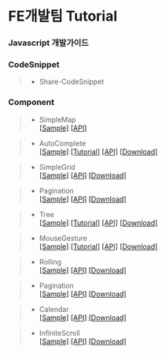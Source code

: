 # FE개발팀 Tutorial

### Javascript 개발가이드
>  

### CodeSnippet
> - Share-CodeSnippet

### Component
> - SimpleMap  <br>   [[Sample]](http://fe.nhnent.com:8080/jenkins/job/Component-SimpleMap/ws/tutorial/default.html)
[[API]](http://fe.nhnent.com:8080/jenkins/job/Component-SimpleMap/ws/doc/index.html)

> - AutoComplete <br> [[Sample]](https://github.nhnent.com/pages/FE/Component-AutoComplete/sample/default.html)
[[Tutorial]](https://github.nhnent.com/FE/Component-AutoComplete/wiki/Component-AutoComplete) [[API]](https://github.nhnent.com/pages/FE/Component-AutoComplete/)
 [[Download]](https://github.nhnent.com/pages/FE/Component-AutoComplete/dist/)

> - SimpleGrid <br>  [[Sample]](https://github.nhnent.com/pages/FE/Component-SimpleGrid/sample/)
[[API]](https://github.nhnent.com/pages/FE/Component-SimpleGrid/)  [[Download]](https://github.nhnent.com/pages/FE/Component-SimpleGrid/dist)

> - Pagination <br>  [[Sample]](https://github.nhnent.com/pages/FE/Component-Pagination/sample/)
[[API]](https://github.nhnent.com/pages/FE/Component-Pagination/)  [[Download]](https://github.nhnent.com/FE/Component-Pagination/tree/dist)

> - Tree       <br>  [[Sample]](https://github.nhnent.com/pages/FE/Component-Tree/sample/)
[[Tutorial]](https://github.nhnent.com/FE/tutorial/blob/master/Component-MouseGesture/MouseGestureTutorial.md) [[API]](https://github.nhnent.com/pages/FE/Component-Tree/)  [[Download]](https://github.nhnent.com/FE/Component-Tree/tree/dist)

> - MouseGesture <br>   [[Sample]](http://github.nhnent.com/pages/FE/Component-MouseGesture/sample/index.html)
[[Tutorial]](https://github.nhnent.com/FE/Component-MouseGesture/wiki) [[API]](http://github.nhnent.com/pages/FE/Component-MouseGesture/)  [[Download]](https://github.nhnent.com/pages/FE/Component-MouseGesture/dist/)

> - Rolling <br> [[Sample]](https://github.nhnent.com/pages/FE/Component-Rolling/sample/)
[[API]](https://github.nhnent.com/pages/FE/Component-Rolling/)  [[Download]](https://github.nhnent.com/FE/Component-Rolling/tree/dist)

> - Pagination <br> [[Sample]](https://github.nhnent.com/pages/FE/Component-Pagination/sample/)
[[API]](https://github.nhnent.com/pages/FE/Component-Pagination/)  [[Download]](https://github.nhnent.com/FE/Component-Pagination/tree/dist)

> - Calendar <br> [[Sample]](https://github.nhnent.com/pages/FE/Component-Calendar/sample/)
[[API]](https://github.nhnent.com/pages/FE/Component-Calendar/)  [[Download]](https://github.nhnent.com/FE/Component-Calendar/tree/dist)

> - InfiniteScroll  <br>[[Sample]](https://github.nhnent.com/pages/FE/Component-InfiniteScroll/sample/)
[[API]](https://github.nhnent.com/pages/FE/Component-InfiniteScroll/)  [[Download]](https://github.nhnent.com/pages/FE/Component-InfiniteScroll/dist)
